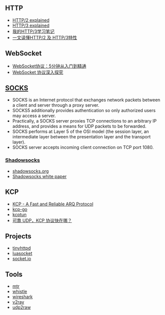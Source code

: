


## HTTP
- [HTTP/2 explained](https://github.com/bagder/http2-explained)
- [HTTP/3 explained](https://github.com/bagder/http3-explained)
- [我的HTTP/3学习笔记](https://mp.weixin.qq.com/s/bD8C0oR34ZKUEZjN9yBSJg)
- [一文读懂HTTP/2 及 HTTP/3特性](https://github.com/ljianshu/Blog/issues/57)



## WebSocket
- [WebSocket协议：5分钟从入门到精通](https://www.cnblogs.com/chyingp/p/websocket-deep-in.html)
- [WebSocket 协议深入探究](https://www.infoq.cn/article/deep-in-websocket-protocol)



## [SOCKS](https://en.wikipedia.org/wiki/SOCKS)
- SOCKS is an Internet protocol that exchanges network packets between a client and server through a proxy server. 
- SOCKS5 additionally provides authentication so only authorized users may access a server. 
- Practically, a SOCKS server proxies TCP connections to an arbitrary IP address, and provides a means for UDP packets to be forwarded.  
- SOCKS performs at Layer 5 of the OSI model (the session layer, an intermediate layer between the presentation layer and the transport layer). 
- SOCKS server accepts incoming client connection on TCP port 1080.
### [Shadowsocks](https://github.com/shadowsocks)
- [shadowsocks.org](http://shadowsocks.org/en/index.html)
- [Shadowsocks white paper](http://shadowsocks.org/assets/whitepaper.pdf)



## KCP
- [KCP - A Fast and Reliable ARQ Protocol](https://github.com/skywind3000/kcp)
- [kcp-go](https://github.com/xtaci/kcp-go)
- [kcptun](https://github.com/xtaci/kcptun)
- [可靠 UDP，KCP 协议快在哪？](https://testerhome.com/topics/14688)



## Projects
- [tinyhttpd](https://github.com/qinhanlei/tinyhttpd)
- [luasocket](https://github.com/diegonehab/luasocket)
- [socket.io](https://github.com/socketio/socket.io)



## Tools
- [mtr](https://github.com/traviscross/mtr)
- [whistle](https://github.com/avwo/whistle)
- [wireshark](https://www.wireshark.org/)
- [v2ray](https://www.v2ray.com/)
- [udp2raw](https://github.com/wangyu-/udp2raw-tunnel)

